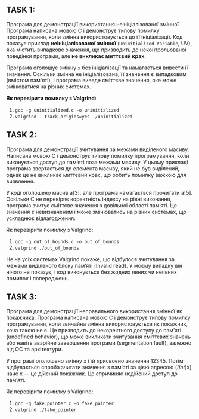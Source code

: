 ## TASK 1:

Програма для демонстрації використання неініціалізованої змінної. Програма написана мовою C і демонструє типову помилку програмування, коли змінна використовується до її ініціалізації. Код показує приклад **неініціалізованої змінної** (`Uninitialized Variable`, UV), яка містить випадкове значення, що призводить до неконтрольованої поведінки програми, але **не викликає миттєвий крах**.

Програма оголошує змінну `x` без ініціалізації та намагається вивести її значення. Оскільки змінна не ініціалізована, її значення є випадковим (вмістом пам'яті), і програма виведе сміттєве значення, яке може змінюватися на різних системах.

**Як перевірити помилку з Valgrind:**

1. `gcc -g uninitialized.c -o uninitialized`
2. `valgrind --track-origins=yes ./uninitialized`

## TASK 2:

Програма для демонстрації зчитування за межами виділеного масиву. Написана мовою C і демонструє типову помилку програмування, коли виконується доступ до пам’яті поза межами масиву. У цьому прикладі програма звертається до елемента масиву, який не був виділений, однак це не викликає миттєвий крах, що робить помилку важкою для виявлення.

У коді оголошено масив a[3], але програма намагається прочитати a[5]. Оскільки C не перевіряє коректність індексу на рівні виконання, програма зчитує сміттєве значення з довільної області пам’яті. Це значення є невизначеним і може змінюватись на різних системах, що ускладнює відлагодження.

Як перевірити помилку з Valgrind:

1. `gcc -g out_of_bounds.c -o out_of_bounds`
2. `valgrind ./out_of_bounds`

Не на усіх системах Valgrind покаже, що відбулося зчитування за межами виділеного блоку пам’яті (Invalid read). У моєму випадку він нічого не показує, і код виконується без жодних явних чи неявних помилок і попереджень.

## TASK 3:

Програма для демонстрації неправильного використання змінної як покажчика. Програма написана мовою C і демонструє типову помилку програмування, коли звичайна змінна використовується як покажчик, хоча такою не є. Це призводить до некоректного доступу до пам’яті (undefined behavior), що може викликати зчитування сміттєвих значень або навіть аварійне завершення програми (segmentation fault), залежно від ОС та архітектури.

У програмі оголошено змінну x і їй присвоєно значення 12345. Потім відбувається спроба зчитати значення з пам’яті за цією адресою (*(int*)x), наче x — це дійсний покажчик. Це спричиняє недійсний доступ до пам’яті.

Як перевірити помилку з Valgrind:

1. `gcc -g fake_pointer.c -o fake_pointer`
2. `valgrind ./fake_pointer`


